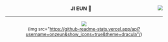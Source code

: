 <div align="center">
  
<img align="right" src="https://github-readme-stats.vercel.app/api/top-langs/?username=onezeun&theme=dracula&exclude_repo=Computer-Science-Engineering&layout=compact&langs_count=10"/>
  
  ### JI EUN 👋
  
  ---
  
  <a href="https://velog.io/@onezeun"><img src="https://img.shields.io/badge/onezeun.log-3DDC84?style=flat-square&logo=Velog&logoColor=white"/></a>
  <br>
  (img src="https://github-readme-stats.vercel.app/api?username=onzeun&show_icons=true&theme=dracula"/)
 
</div>

